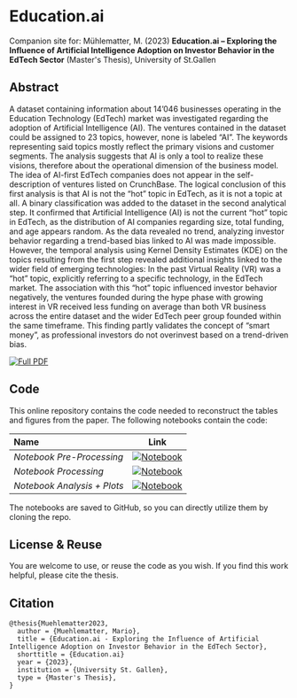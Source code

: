 # Education.ai 


Companion site for: Mühlematter, M. (2023) **Education.ai – Exploring the Influence of Artificial Intelligence Adoption on Investor Behavior in the EdTech Sector** (Master's Thesis), University of St.Gallen

## Abstract 
A dataset containing information about 14’046 businesses operating in the Education
Technology (EdTech) market was investigated regarding the adoption of Artificial
Intelligence (AI). The ventures contained in the dataset could be assigned to 23 topics,
however, none is labeled “AI”. The keywords representing said topics mostly reflect
the primary visions and customer segments. The analysis suggests that AI is only a
tool to realize these visions, therefore about the operational dimension of the business
model. The idea of AI-first EdTech companies does not appear in the self-description
of ventures listed on CrunchBase. The logical conclusion of this first analysis is that AI
is not the “hot” topic in EdTech, as it is not a topic at all. A binary classification was
added to the dataset in the second analytical step. It confirmed that Artificial
Intelligence (AI) is not the current “hot” topic in EdTech, as the distribution of AI
companies regarding size, total funding, and age appears random. As the data
revealed no trend, analyzing investor behavior regarding a trend-based bias linked to
AI was made impossible. However, the temporal analysis using Kernel Density
Estimates (KDE) on the topics resulting from the first step revealed additional insights
linked to the wider field of emerging technologies: In the past Virtual Reality (VR) was
a “hot” topic, explicitly referring to a specific technology, in the EdTech market. The
association with this “hot” topic influenced investor behavior negatively, the
ventures founded during the hype phase with growing interest in VR received less
funding on average than both VR business across the entire dataset and the wider
EdTech peer group founded within the same timeframe. This finding partly validates
the concept of “smart money”, as professional investors do not overinvest based on a
trend-driven bias.

[![Full PDF](https://img.shields.io/badge/.pdf-Download%20Full%20PDF-red)](https://github.com/MarioMuehlematter/Education.ai/blob/main/data/MMuehlematter_Masterarbeit%20EdTech_2023-11-15.pdf)      

 
## Code
This online repository contains the code needed to reconstruct the tables and figures from the paper. The following notebooks contain the code: 

| Name        |    Link   |  
| :---        |    :----:   |     
| *Notebook Pre-Processing*      |   [![Notebook](https://img.shields.io/badge/-Notebook-grey.svg?logo=Jupyter)](https://github.com/MarioMuehlematter/Education.ai/blob/main/notebooks/Education.ai_Pre-Processing.ipynb)        | 
| *Notebook Processing*     | [![Notebook](https://img.shields.io/badge/-Notebook-grey.svg?logo=Jupyter)](https://github.com/MarioMuehlematter/Education.ai/blob/main/notebooks/Education.ai_Processing.ipynb)      | 
| *Notebook Analysis + Plots*      | [![Notebook](https://img.shields.io/badge/-Notebook-grey.svg?logo=Jupyter)](https://github.com/MarioMuehlematter/Education.ai/blob/main/notebooks/Education.ai_Analysis%2BPlots.ipynb) |

The notebooks are saved to GitHub, so you can directly utilize them by cloning the repo. 


## License & Reuse 
You are welcome to use, or reuse the code as you wish. If you find this work helpful, please cite the thesis. 
 

## Citation 


```
@thesis{Muehlematter2023,
  author = {Muehlematter, Mario},
  title = {Education.ai - Exploring the Influence of Artificial Intelligence Adoption on Investor Behavior in the EdTech Sector},
  shorttitle = {Education.ai}
  year = {2023},
  institution = {University St. Gallen},
  type = {Master's Thesis},
}
```
